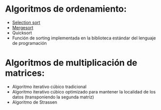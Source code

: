 # Algoritmos de ordenamiento:
* [Selection sort](https://github.com/Mati2F/Tarea1Algoco/blob/main/selectionsort.cpp)
* [Mergesort](https://github.com/Mati2F/Tarea1Algoco/blob/main/mergesort.cpp) 
* Quicksort
* Función de sorting implementada en la biblioteca estándar del lenguaje de programación 

# Algoritmos de multiplicación de matrices:
* Algoritmo iterativo cúbico tradicional
* Algoritmo iterativo cúbico optimizado para mantener la localidad de los datos (transponiendo la segunda matriz)
* Algoritmo de Strassen 
